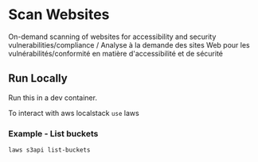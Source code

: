 # Scan Websites

On-demand scanning of websites for accessibility and security vulnerabilities/compliance / Analyse à la demande des sites Web pour les vulnérabilités/conformité en matière d'accessibilité et de sécurité

## Run Locally

Run this in a dev container. 

To interact with aws localstack `use` laws

### Example - List buckets

```bash
laws s3api list-buckets
``` 